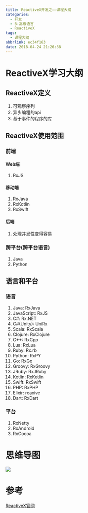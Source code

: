 ```yaml
---
title: ReactiveX开发之——课程大纲
categories:
  - 开发
  - B-高级语言
  - ReactiveX
tags:
  - 课程大纲
abbrlink: ec34f163
date: 2018-04-24 21:26:38
---
```

# ReactiveX学习大纲
## ReactiveX定义
1. 可观察序列
2. 异步编程的api
3. 基于事件的程序的库

<!--more-->

## ReactiveX使用范围
### 前端
#### Web端
1. RxJS

#### 移动端
1. RxJava
2. RxKotlin
3. RxSwift

#### 后端
1. 处理并发性变得容易

### 跨平台(跨平台语言)
1. Java
2. Python

## 语言和平台

### 语言
1. Java: RxJava
2. JavaScript: RxJS
3. C#: Rx.NET
4. C#(Unity): UniRx
5. Scala: RxScala
6. Clojure: RxClojure
7. C++: RxCpp
8. Lua: RxLua
9. Ruby: Rx.rb
10. Python: RxPY
11. Go: RxGo
12. Groovy: RxGroovy
13. JRuby: RxJRuby
14. Kotlin: RxKotlin
15. Swift: RxSwift
16. PHP: RxPHP
17. Elixir: reaxive
18. Dart: RxDart
### 平台
1. RxNetty
2. RxAndroid
3. RxCocoa

# 思维导图
![][0]
# 参考
[ReactiveX官网][1]

[0]: https://fastly.jsdelivr.net/gh/PGzxc/CDN@master/blog-image/reactivex-outline.png
[1]: http://reactivex.io/
